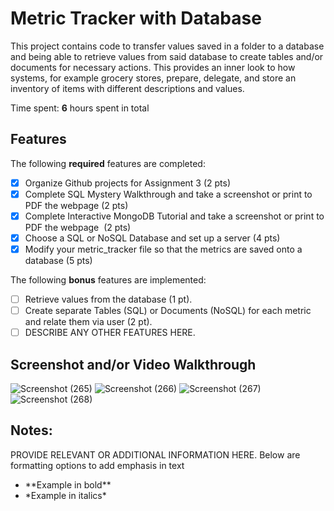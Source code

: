 # Metric Tracker with Database

This project contains code to transfer values saved in a folder to a database and being able to retrieve values from said database to create tables and/or documents for necessary actions. This provides an inner look to how systems, for example grocery stores, prepare, delegate, and store an inventory of items with different descriptions and values.

Time spent: **6** hours spent in total

## Features

The following **required** features are completed:

- [x] Organize Github projects for Assignment 3 (2 pts)
- [x] Complete SQL Mystery Walkthrough and take a screenshot or print to PDF the webpage (2 pts)
- [x] Complete Interactive MongoDB Tutorial and take a screenshot or print to PDF the webpage  (2 pts)
- [x] Choose a SQL or NoSQL Database and set up a server (4 pts)
- [x] Modify your metric_tracker file so that the metrics are saved onto a database (5 pts)

The following **bonus** features are implemented:

- [ ] Retrieve values from the database (1 pt).
- [ ] Create separate Tables (SQL) or Documents (NoSQL) for each metric and relate them via user (2 pt).
- [ ] DESCRIBE ANY OTHER FEATURES HERE.

## Screenshot and/or Video Walkthrough
![Screenshot (265)](https://github.com/michilcutt/Platform_Computing/assets/145288129/fec799c2-5154-49c3-826b-7e56f3586253)
![Screenshot (266)](https://github.com/michilcutt/Platform_Computing/assets/145288129/fb738489-30c6-4e45-95f9-ff2b0e833d47)
![Screenshot (267)](https://github.com/michilcutt/Platform_Computing/assets/145288129/a41afb0c-ec25-458a-a82e-e5d92301d635)
![Screenshot (268)](https://github.com/michilcutt/Platform_Computing/assets/145288129/386771b3-9949-402e-ae50-3401fc52efee)

## Notes:
PROVIDE RELEVANT OR ADDITIONAL INFORMATION HERE. Below are formatting options to add emphasis in text
<ul>
  <li>**Example in bold**</li>
  <li>*Example in italics*</li>
</ul>


